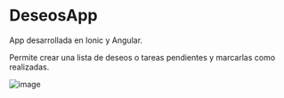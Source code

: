 # DeseosApp
App desarrollada en Ionic y Angular.


Permite crear una lista de deseos o tareas pendientes y marcarlas como realizadas.

![image](https://user-images.githubusercontent.com/72423707/115656189-59f9d100-a2fa-11eb-9234-b35e02c394cc.png)


